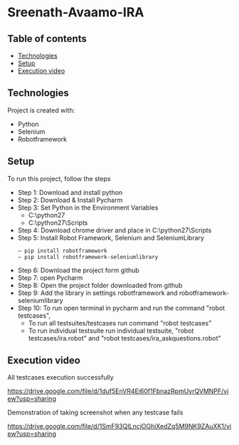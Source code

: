 # Sreenath-Avaamo-IRA


## Table of contents
* [Technologies](#technologies)
* [Setup](#setup)
* [Execution video](#Execution-video)
	
## Technologies
Project is created with:
* Python
* Selenium
* Robotframework

## Setup
To run this project, follow the steps

* Step 1: Download and install python
* Step 2: Download & Install Pycharm
* Step 3: Set Python in the Environment Variables
    - C:\python27
    - C:\python27\Scripts
* Step 4: Download chrome driver and place in C:\python27\Scripts
* Step 5: Install Robot Framework, Selenium and SeleniumLibrary
    ```
    – pip install robotframework
    – pip install robotframework-seleniumlibrary
    ```
* Step 6: Download the project form github
* Step 7: open Pycharm
* Step 8: Open the project folder downloaded from github
* Step 9: Add the library in settings robotframework and robotframework-seleniumlibrary
* Step 10: To run open terminal in pycharm and run the command "robot testcases", 
	* To run all testsuites/testcases run command "robot testcases"
	* To run individual testsuite run individual testsuite, "robot testcases/ira.robot" and "robot testcases/ira_askquestions.robot"

## Execution video
All testcases execution successfully

https://drive.google.com/file/d/1duf5EnVR4Ei60f1FbnazRpmUvrQVMNPF/view?usp=sharing

Demonstration of taking screenshot when any testcase fails

https://drive.google.com/file/d/1SmF93QILncjOGhiXedZq5M9NK9ZAuXK1/view?usp=sharing
